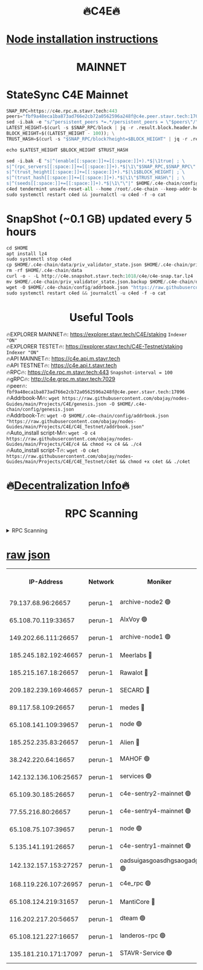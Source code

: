 <h1 align="center"> 🔥C4E🔥</h1>

[Node installation instructions](https://github.com/obajay/nodes-Guides/tree/main/Projects/C4E)
=

<h1 align="center"> MAINNET</h1>

# StateSync C4E Mainnet
```python
SNAP_RPC=https://c4e.rpc.m.stavr.tech:443
peers="fbf9a48eca1ba873ad766e2cb72a0562596a248f@c4e.peer.stavr.tech:17096"
sed -i.bak -e "s/^persistent_peers *=.*/persistent_peers = \"$peers\"/" $HOME/.c4e-chain/config/config.toml
LATEST_HEIGHT=$(curl -s $SNAP_RPC/block | jq -r .result.block.header.height); \
BLOCK_HEIGHT=$((LATEST_HEIGHT - 100)); \
TRUST_HASH=$(curl -s "$SNAP_RPC/block?height=$BLOCK_HEIGHT" | jq -r .result.block_id.hash)

echo $LATEST_HEIGHT $BLOCK_HEIGHT $TRUST_HASH

sed -i.bak -E "s|^(enable[[:space:]]+=[[:space:]]+).*$|\1true| ; \
s|^(rpc_servers[[:space:]]+=[[:space:]]+).*$|\1\"$SNAP_RPC,$SNAP_RPC\"| ; \
s|^(trust_height[[:space:]]+=[[:space:]]+).*$|\1$BLOCK_HEIGHT| ; \
s|^(trust_hash[[:space:]]+=[[:space:]]+).*$|\1\"$TRUST_HASH\"| ; \
s|^(seeds[[:space:]]+=[[:space:]]+).*$|\1\"\"|" $HOME/.c4e-chain/config/config.toml
c4ed tendermint unsafe-reset-all --home /root/.c4e-chain --keep-addr-book
sudo systemctl restart c4ed && journalctl -u c4ed -f -o cat
```
# SnapShot (~0.1 GB) updated every 5 hours
```python
cd $HOME
apt install lz4
sudo systemctl stop c4ed
cp $HOME/.c4e-chain/data/priv_validator_state.json $HOME/.c4e-chain/priv_validator_state.json.backup
rm -rf $HOME/.c4e-chain/data
curl -o - -L http://c4e.snapshot.stavr.tech:1018/c4e/c4e-snap.tar.lz4 | lz4 -c -d - | tar -x -C $HOME/.c4e-chain --strip-components 2
mv $HOME/.c4e-chain/priv_validator_state.json.backup $HOME/.c4e-chain/data/priv_validator_state.json
wget -O $HOME/.c4e-chain/config/addrbook.json "https://raw.githubusercontent.com/obajay/nodes-Guides/main/Projects/C4E/addrbook.json"
sudo systemctl restart c4ed && journalctl -u c4ed -f -o cat
```
 <h1 align="center"> Useful Tools</h1>

🔥EXPLORER MAINNET🔥:  https://explorer.stavr.tech/C4E/staking            `Indexer "ON"` \
🔥EXPLORER TESTET🔥:   https://explorer.stavr.tech/C4E-Testnet/staking     `Indexer "ON"` \
🔥API MAINNET🔥:       https://c4e.api.m.stavr.tech \
🔥API TESTNET🔥:       https://c4e.api.t.stavr.tech \
🔥RPC🔥:               https://c4e.rpc.m.stavr.tech:443                  `Snapshot-interval = 100` \
🔥gRPC🔥:              http://c4e.grpc.m.stavr.tech:7029 \
🔥peer🔥:              `fbf9a48eca1ba873ad766e2cb72a0562596a248f@c4e.peer.stavr.tech:17096` \
🔥Addrbook-M🔥:    ```wget https://raw.githubusercontent.com/obajay/nodes-Guides/main/Projects/C4E/genesis.json -O $HOME/.c4e-chain/config/genesis.json``` \
🔥Addrbook-T🔥:    ```wget -O $HOME/.c4e-chain/config/addrbook.json "https://raw.githubusercontent.com/obajay/nodes-Guides/main/Projects/C4E/C4E_Testnet/addrbook.json"``` \
🔥Auto_install script-M🔥: ```wget -O c4 https://raw.githubusercontent.com/obajay/nodes-Guides/main/Projects/C4E/c4 && chmod +x c4 && ./c4``` \
🔥Auto_install script-T🔥: ```wget -O c4et https://raw.githubusercontent.com/obajay/nodes-Guides/main/Projects/C4E/C4E_Testnet/c4et && chmod +x c4et && ./c4et```

🔥[Decentralization Info](https://github.com/obajay/StateSync-snapshots/tree/main/Projects/C4E/Decentralization)🔥
=

<h1 align="center"> RPC Scanning</h1>

<details>
<summary>RPC Scanning</summary>

<h2 align="center"> We scan nodes in real time every 4 hours. And we provide the final result of RPC endpoints.
We cannot influence the operation of these nodes in any way. </h2>


```python
If Voting Power is higher than 0 --> then the Node is a validator of the network and may be subject to attack and be a potential threat to the chain.
```
```python
We marked such validators with a red symbol
```

</details>

[raw json](https://rpc-check.c4e.stavr.tech/c4e/rpc-c4e-result.json)
=



<table><tr><th>IP-Address</th><th>Network</th><th>Moniker</th><th>Latest Block Height</th><th>Earliest Block Height</th><th>Catching Up</th><th>Tx Index</th><th>Voting Power</th><th>Scan Time</th></tr><tr><td>79.137.68.96:26657</td><td>perun-1</td><td>archive-node2 🟢</td><td>7681929</td><td>1</td><td>False</td><td>on</td><td>0</td><td>2024-03-21T15:35:03.200790607UTC</td></tr><tr><td>65.108.70.119:33657</td><td>perun-1</td><td>AlxVoy 🟢</td><td>7682309</td><td>1</td><td>False</td><td>on</td><td>0</td><td>2024-03-21T15:35:16.853836003UTC</td></tr><tr><td>149.202.66.111:26657</td><td>perun-1</td><td>archive-node1 🟢</td><td>7682312</td><td>1</td><td>False</td><td>on</td><td>0</td><td>2024-03-21T15:35:33.142121375UTC</td></tr><tr><td>185.245.182.192:46657</td><td>perun-1</td><td>Meerlabs 🔴</td><td>7682313</td><td>1051501</td><td>False</td><td>on</td><td>344615</td><td>2024-03-21T15:35:38.173163109UTC</td></tr><tr><td>185.215.167.18:26657</td><td>perun-1</td><td>Rawalot 🔴</td><td>7682314</td><td>1090501</td><td>False</td><td>on</td><td>450091</td><td>2024-03-21T15:35:48.967834590UTC</td></tr><tr><td>209.182.239.169:46657</td><td>perun-1</td><td>SECARD 🔴</td><td>7682311</td><td>2616101</td><td>False</td><td>off</td><td>749308</td><td>2024-03-21T15:35:28.470844752UTC</td></tr><tr><td>89.117.58.109:26657</td><td>perun-1</td><td>medes 🔴</td><td>7682314</td><td>2826001</td><td>False</td><td>off</td><td>891025</td><td>2024-03-21T15:35:44.598833203UTC</td></tr><tr><td>65.108.141.109:39657</td><td>perun-1</td><td>node 🟢</td><td>7682307</td><td>5303301</td><td>False</td><td>on</td><td>0</td><td>2024-03-21T15:35:05.542985466UTC</td></tr><tr><td>185.252.235.83:26657</td><td>perun-1</td><td>Alien 🔴</td><td>7682312</td><td>6502501</td><td>False</td><td>on</td><td>648215</td><td>2024-03-21T15:35:33.426033210UTC</td></tr><tr><td>38.242.220.64:16657</td><td>perun-1</td><td>MAHOF 🟢</td><td>7682311</td><td>6885501</td><td>False</td><td>on</td><td>0</td><td>2024-03-21T15:35:30.833408202UTC</td></tr><tr><td>142.132.136.106:25657</td><td>perun-1</td><td>services 🟢</td><td>7682309</td><td>7012001</td><td>False</td><td>on</td><td>0</td><td>2024-03-21T15:35:19.414975745UTC</td></tr><tr><td>65.109.30.185:26657</td><td>perun-1</td><td>c4e-sentry2-mainnet 🟢</td><td>7682312</td><td>7284001</td><td>False</td><td>on</td><td>0</td><td>2024-03-21T15:35:37.883850133UTC</td></tr><tr><td>77.55.216.80:26657</td><td>perun-1</td><td>c4e-sentry4-mainnet 🟢</td><td>7682309</td><td>7297001</td><td>False</td><td>on</td><td>0</td><td>2024-03-21T15:35:16.551908383UTC</td></tr><tr><td>65.108.75.107:39657</td><td>perun-1</td><td>node 🟢</td><td>7682309</td><td>7300001</td><td>False</td><td>on</td><td>0</td><td>2024-03-21T15:35:19.722182295UTC</td></tr><tr><td>5.135.141.191:26657</td><td>perun-1</td><td>c4e-sentry1-mainnet 🟢</td><td>7682306</td><td>7300501</td><td>False</td><td>on</td><td>0</td><td>2024-03-21T15:35:02.297720746UTC</td></tr><tr><td>142.132.157.153:27257</td><td>perun-1</td><td>oadsuigasgoasdhgsaogadg 🟢</td><td>7682306</td><td>7574001</td><td>False</td><td>on</td><td>0</td><td>2024-03-21T15:34:59.985313851UTC</td></tr><tr><td>168.119.226.107:26957</td><td>perun-1</td><td>c4e_rpc 🟢</td><td>7682308</td><td>7582308</td><td>False</td><td>on</td><td>0</td><td>2024-03-21T15:35:09.824451358UTC</td></tr><tr><td>65.108.124.219:31657</td><td>perun-1</td><td>MantiCore 🔴</td><td>7682309</td><td>7582309</td><td>False</td><td>off</td><td>729967</td><td>2024-03-21T15:35:16.223115630UTC</td></tr><tr><td>116.202.217.20:56657</td><td>perun-1</td><td>dteam 🟢</td><td>7682307</td><td>7660701</td><td>False</td><td>on</td><td>0</td><td>2024-03-21T15:35:02.894229183UTC</td></tr><tr><td>65.108.121.227:16657</td><td>perun-1</td><td>landeros-rpc 🟢</td><td>7682306</td><td>7674301</td><td>False</td><td>on</td><td>0</td><td>2024-03-21T15:35:02.656080836UTC</td></tr><tr><td>135.181.210.171:17097</td><td>perun-1</td><td>STAVR-Service 🟢</td><td>7682309</td><td>7681701</td><td>False</td><td>on</td><td>0</td><td>2024-03-21T15:35:20.074368557UTC</td></tr></table>
